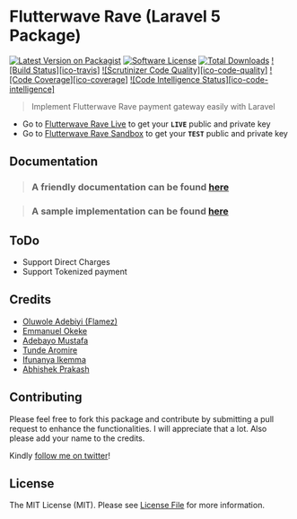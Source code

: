 # Flutterwave Rave (Laravel 5 Package)

[![Latest Version on Packagist][ico-version]][link-packagist]
[![Software License][ico-license]](LICENSE.md)
[![Total Downloads][ico-downloads]][link-downloads]
[![Build Status][ico-travis]][link-travis]
[![Scrutinizer Code Quality][ico-code-quality]][link-code-quality]
[![Code Coverage][ico-coverage]][link-coverage]
[![Code Intelligence Status][ico-code-intelligence]][link-code-intelligence]

> Implement Flutterwave Rave payment gateway easily with Laravel

- Go to [Flutterwave Rave Live](https://rave.flutterwave.com/) to get your **`LIVE`** public and private key
- Go to [Flutterwave Rave Sandbox](https://ravesandbox.flutterwave.com/) to get your **`TEST`** public and private key


## Documentation

> ### A friendly documentation can be found [here](https://laravelrave.netlify.com/)


> ### A sample implementation can be found [here](https://github.com/kingflamez/laravelrave-implementation/)


## ToDo

 - Support Direct Charges
 - Support Tokenized payment


## Credits

- [Oluwole Adebiyi (Flamez)][link-author]
- [Emmanuel Okeke](https://github.com/emmanix2002)
- [Adebayo Mustafa](https://github.com/AdebsAlert)
- [Tunde Aromire](https://github.com/toondaey)
- [Ifunanya Ikemma](https://github.com/Iphytech)
- [Abhishek Prakash](https://github.com/abhishek6262)

## Contributing
Please feel free to fork this package and contribute by submitting a pull request to enhance the functionalities. I will appreciate that a lot. Also please add your name to the credits.

Kindly [follow me on twitter](https://twitter.com/mrflamez_)!

## License

The MIT License (MIT). Please see [License File](LICENSE.md) for more information.

[ico-version]: https://img.shields.io/packagist/v/kingflamez/laravelrave.svg?style=flat-square
[ico-license]: https://img.shields.io/badge/license-MIT-brightgreen.svg?style=flat-square
<!-- [ico-travis]: https://travis-ci.org/toondaey/laravelrave.svg?branch=master -->
<!-- [ico-scrutinizer]: https://img.shields.io/scrutinizer/coverage/g/kingflamez/laravelrave.svg?style=flat-square -->
<!-- [ico-code-quality]: https://scrutinizer-ci.com/g/toondaey/laravelrave/badges/quality-score.png?b=master -->
<!-- [ico-code-intelligence]: https://scrutinizer-ci.com/g/toondaey/laravelrave/badges/code-intelligence.svg?b=master -->
<!-- [ico-coverage]: https://scrutinizer-ci.com/g/toondaey/laravelrave/badges/coverage.png?b=master -->
[ico-downloads]: https://img.shields.io/packagist/dt/kingflamez/laravelrave.svg?style=flat-square

[link-packagist]: https://packagist.org/packages/kingflamez/laravelrave
[link-travis]: https://travis-ci.org/toondaey/laravelrave
[link-scrutinizer]: https://scrutinizer-ci.com/g/kingflamez/laravelrave/code-structure
[link-code-quality]: https://scrutinizer-ci.com/g/toondaey/laravelrave/?branch=master
[link-downloads]: https://packagist.org/packages/kingflamez/laravelrave
[link-author]: https://github.com/kingflamez
[link-contributors]: ../../contributors
[link-coverage]: https://scrutinizer-ci.com/g/toondaey/laravelrave/?branch=master
[link-code-intelligence]: https://scrutinizer-ci.com/code-intelligence
